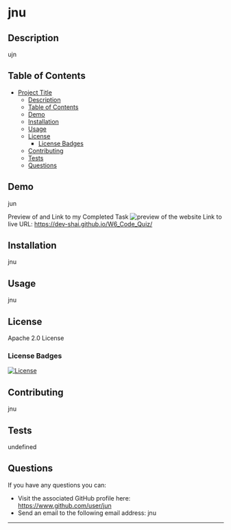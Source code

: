 # jnu

  ## Description
  ujn
  
  ## Table of Contents
  - [Project Title](#project-title)
    - [Description](#description)
    - [Table of Contents](#table-of-contents)
    - [Demo](#Demo)
    - [Installation](#installation)
    - [Usage](#usage)
    - [License](#license)
      - [License Badges](#license-badges)
    - [Contributing](#contributing)
    - [Tests](#tests)
    - [Questions](#questions)
  
  ## Demo
  jun
  
  Preview of and Link to my Completed Task
  ![preview of the website](./W6_Screenshot_Submission.png)
  Link to live URL: https://dev-shai.github.io/W6_Code_Quiz/
  
  ## Installation
  jnu
  
  ## Usage
  jnu
  
  ## License
  Apache 2.0 License
  
  ### License Badges
  
  [![License](https://img.shields.io/badge/License-Apache_2.0-blue.PNG)](https://opensource.org/licenses/Apache-2.0)

  ## Contributing
  jnu
  
  ## Tests
  undefined
  
  ## Questions
  If you have any questions you can:
  -  Visit the associated GitHub profile here: https://www.github.com/user/jun
  -  Send an email to the following email address: jnu
  ---  
